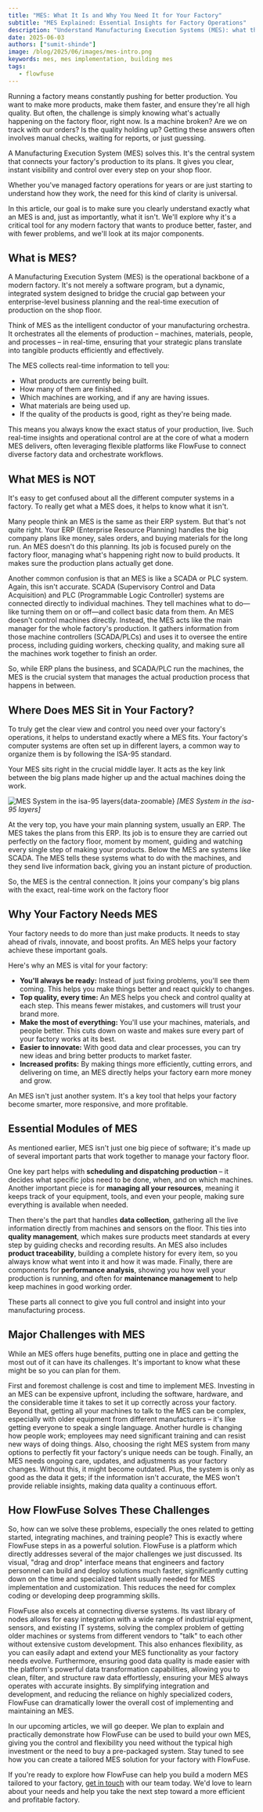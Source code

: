 ```yaml
---
title: "MES: What It Is and Why You Need It for Your Factory"
subtitle: "MES Explained: Essential Insights for Factory Operations"
description: "Understand Manufacturing Execution Systems (MES): what they are, why your factory needs one to boost production, common challenges, and how FlowFuse simplifies adoption."
date: 2025-06-03
authors: ["sumit-shinde"]
image: /blog/2025/06/images/mes-intro.png
keywords: mes, mes implementation, building mes
tags:
   - flowfuse
---
```


Running a factory means constantly pushing for better production. You want to make more products, make them faster, and ensure they're all high quality. But often, the challenge is simply knowing what's actually happening on the factory floor, right now. Is a machine broken? Are we on track with our orders? Is the quality holding up? Getting these answers often involves manual checks, waiting for reports, or just guessing.

<!--more-->

A Manufacturing Execution System (MES) solves this. It's the central system that connects your factory's production to its plans. It gives you clear, instant visibility and control over every step on your shop floor.

Whether you've managed factory operations for years or are just starting to understand how they work, the need for this kind of clarity is universal.

In this article, our goal is to make sure you clearly understand exactly what an MES is and, just as importantly, what it isn't. We'll explore why it's a critical tool for any modern factory that wants to produce better, faster, and with fewer problems, and we'll look at its major components.

## What is MES?

A Manufacturing Execution System (MES) is the operational backbone of a modern factory. It's not merely a software program, but a dynamic, integrated system designed to bridge the crucial gap between your enterprise-level business planning and the real-time execution of production on the shop floor.

Think of MES as the intelligent conductor of your manufacturing orchestra. It orchestrates all the elements of production – machines, materials, people, and processes – in real-time, ensuring that your strategic plans translate into tangible products efficiently and effectively.

The MES collects real-time information to tell you:

- What products are currently being built.
- How many of them are finished.
- Which machines are working, and if any are having issues.
- What materials are being used up.
- If the quality of the products is good, right as they're being made.

This means you always know the exact status of your production, live. Such real-time insights and operational control are at the core of what a modern MES delivers, often leveraging flexible platforms like FlowFuse to connect diverse factory data and orchestrate workflows.

## What MES is NOT 

It's easy to get confused about all the different computer systems in a factory. To really get what a MES does, it helps to know what it isn't.

Many people think an MES is the same as their ERP system. But that's not quite right. Your ERP (Enterprise Resource Planning) handles the big company plans like money, sales orders, and buying materials for the long run. An MES doesn't do this planning. Its job is focused purely on the factory floor, managing what's happening right now to build products. It makes sure the production plans actually get done.

Another common confusion is that an MES is like a SCADA or PLC system. Again, this isn't accurate. SCADA (Supervisory Control and Data Acquisition) and PLC (Programmable Logic Controller) systems are connected directly to individual machines. They tell machines what to do—like turning them on or off—and collect basic data from them. An MES doesn't control machines directly. Instead, the MES acts like the main manager for the whole factory's production. It gathers information from those machine controllers (SCADA/PLCs) and uses it to oversee the entire process, including guiding workers, checking quality, and making sure all the machines work together to finish an order.

So, while ERP plans the business, and SCADA/PLC run the machines, the MES is the crucial system that manages the actual production process that happens in between.

## Where Does MES Sit in Your Factory?

To truly get the clear view and control you need over your factory's operations, it helps to understand exactly where a MES fits. Your factory's computer systems are often set up in different layers, a common way to organize them is by following the ISA-95 standard.

Your MES sits right in the crucial middle layer. It acts as the key link between the big plans made higher up and the actual machines doing the work.

![MES System in the isa-95 layers](./images/SA-95-hierarchical-view-of-automation-infrastructures.png){data-zoomable}
_[MES System in the isa-95 layers]_

At the very top, you have your main planning system, usually an ERP. The MES takes the plans from this ERP. Its job is to ensure they are carried out perfectly on the factory floor, moment by moment, guiding and watching every single step of making your products. Below the MES are systems like SCADA. The MES tells these systems what to do with the machines, and they send live information back, giving you an instant picture of production.

So, the MES is the central connection. It joins your company's big plans with the exact, real-time work on the factory floor

## Why Your Factory Needs MES

Your factory needs to do more than just make products. It needs to stay ahead of rivals, innovate, and boost profits. An MES helps your factory achieve these important goals.

Here's why an MES is vital for your factory:

- **You'll always be ready:** Instead of just fixing problems, you'll see them coming. This helps you make things better and react quickly to changes.
- **Top quality, every time:** An MES helps you check and control quality at each step. This means fewer mistakes, and customers will trust your brand more.
- **Make the most of everything:** You'll use your machines, materials, and people better. This cuts down on waste and makes sure every part of your factory works at its best.
- **Easier to innovate:** With good data and clear processes, you can try new ideas and bring better products to market faster.
- **Increased profits:** By making things more efficiently, cutting errors, and delivering on time, an MES directly helps your factory earn more money and grow.

An MES isn't just another system. It's a key tool that helps your factory become smarter, more responsive, and more profitable.

## Essential Modules of MES

As mentioned earlier, MES isn't just one big piece of software; it's made up of several important parts that work together to manage your factory floor.

One key part helps with **scheduling and dispatching production** – it decides what specific jobs need to be done, when, and on which machines. Another important piece is for **managing all your resources**, meaning it keeps track of your equipment, tools, and even your people, making sure everything is available when needed.

Then there's the part that handles **data collection**, gathering all the live information directly from machines and sensors on the floor. This ties into **quality management**, which makes sure products meet standards at every step by guiding checks and recording results. An MES also includes **product traceability**, building a complete history for every item, so you always know what went into it and how it was made. Finally, there are components for **performance analysis**, showing you how well your production is running, and often for **maintenance management** to help keep machines in good working order.

These parts all connect to give you full control and insight into your manufacturing process.

## Major Challenges with MES

While an MES offers huge benefits, putting one in place and getting the most out of it can have its challenges. It's important to know what these might be so you can plan for them.

First and foremost challenge is cost and time to implement MES. Investing in an MES can be expensive upfront, including the software, hardware, and the considerable time it takes to set it up correctly across your factory. Beyond that, getting all your machines to talk to the MES can be complex, especially with older equipment from different manufacturers – it's like getting everyone to speak a single language. Another hurdle is changing how people work; employees may need significant training and can resist new ways of doing things. Also, choosing the right MES system from many options to perfectly fit your factory's unique needs can be tough. Finally, an MES needs ongoing care, updates, and adjustments as your factory changes. Without this, it might become outdated. Plus, the system is only as good as the data it gets; if the information isn't accurate, the MES won't provide reliable insights, making data quality a continuous effort.

## How FlowFuse Solves These Challenges

So, how can we solve these problems, especially the ones related to getting started, integrating machines, and training people? This is exactly where FlowFuse steps in as a powerful solution. FlowFuse is a platform which directly addresses several of the major challenges we just discussed. Its visual, "drag and drop" interface means that engineers and factory personnel can build and deploy solutions much faster, significantly cutting down on the time and specialized talent usually needed for MES implementation and customization. This reduces the need for complex coding or developing deep programming skills.

FlowFuse also excels at connecting diverse systems. Its vast library of nodes allows for easy integration with a wide range of industrial equipment, sensors, and existing IT systems, solving the complex problem of getting older machines or systems from different vendors to "talk" to each other without extensive custom development. This also enhances flexibility, as you can easily adapt and extend your MES functionality as your factory needs evolve. Furthermore, ensuring good data quality is made easier with the platform's powerful data transformation capabilities, allowing you to clean, filter, and structure raw data effortlessly, ensuring your MES always operates with accurate insights. By simplifying integration and development, and reducing the reliance on highly specialized coders, FlowFuse can dramatically lower the overall cost of implementing and maintaining an MES.

In our upcoming articles, we will go deeper. We plan to explain and practically demonstrate how FlowFuse can be used to build your own MES, giving you the control and flexibility you need without the typical high investment or the need to buy a pre-packaged system. Stay tuned to see how you can create a tailored MES solution for your factory with FlowFuse.

If you're ready to explore how FlowFuse can help you build a modern MES tailored to your factory, [get in touch](/contact-us/) with our team today. We'd love to learn about your needs and help you take the next step toward a more efficient and profitable factory.
